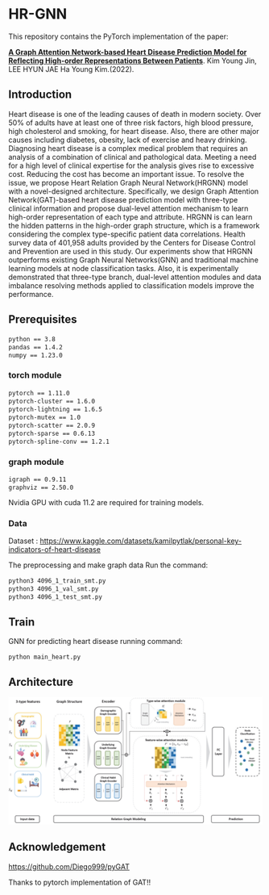 # HR-GNN

This repository contains the PyTorch implementation of the paper: 

**[A Graph Attention Network-based Heart Disease Prediction Model for Reflecting High-order Representations Between Patients](https://www.kci.go.kr/kciportal/ci/sereArticleSearch/ciSereArtiView.kci?sereArticleSearchBean.artiId=ART002869131)**. 
Kim Young Jin, LEE HYUN JAE Ha Young Kim.(2022).

## Introduction
Heart disease is one of the leading causes of death in modern society. Over 50% of adults have at least one of three risk factors, high blood pressure, high cholesterol and smoking, for heart disease. Also, there are other major causes including diabetes, obesity, lack of exercise and heavy drinking. Diagnosing heart disease is a complex medical problem that requires an analysis of a combination of clinical and pathological data. Meeting a need for a high level of clinical expertise for the analysis gives rise to excessive cost. Reducing the cost has become an important issue. To resolve the issue, we propose Heart Relation Graph Neural Network(HRGNN) model with a novel-designed architecture. Specifically, we design Graph Attention Network(GAT)-based heart disease prediction model with three-type clinical information and propose dual-level attention mechanism to learn high-order representation of each type and attribute. HRGNN is can learn the hidden patterns in the high-order graph structure, which is a framework considering the complex type-specific patient data correlations. Health survey data of 401,958 adults provided by the Centers for Disease Control and Prevention are used in this study. Our experiments show that HRGNN outperforms existing Graph Neural Networks(GNN) and traditional machine learning models at node classification tasks. Also, it is experimentally demonstrated that three-type branch, dual-level attention modules and data imbalance resolving methods applied to classification models improve the performance.


## Prerequisites
```
python == 3.8
pandas == 1.4.2
numpy == 1.23.0
```

### torch module
```
pytorch == 1.11.0
pytorch-cluster == 1.6.0 
pytorch-lightning == 1.6.5
pytorch-mutex == 1.0
pytorch-scatter == 2.0.9
pytorch-sparse == 0.6.13
pytorch-spline-conv == 1.2.1
```
### graph module
```
igraph == 0.9.11
graphviz == 2.50.0
```
Nvidia GPU with cuda 11.2 are required for training models.

### Data

Dataset : https://www.kaggle.com/datasets/kamilpytlak/personal-key-indicators-of-heart-disease

The preprocessing and make graph data Run the command:
```
python3 4096_1_train_smt.py
python3 4096_1_val_smt.py
python3 4096_1_test_smt.py
```

## Train

GNN for predicting heart disease running command:

```
python main_heart.py
```

## Architecture

<img src="https://github.com/christopher9509/heart_graph/blob/main/plot/20221005_154612.png" alt="drawing" width="900"/>

## Acknowledgement
https://github.com/Diego999/pyGAT

Thanks to pytorch implementation of GAT!!

